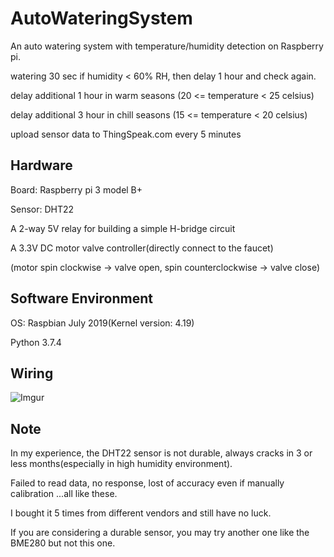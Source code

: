 # AutoWateringSystem
An auto watering system with temperature/humidity detection on Raspberry pi.

watering 30 sec if humidity < 60% RH, then delay 1 hour and check again.

delay additional 1 hour in warm seasons (20 <= temperature < 25 celsius)

delay additional 3 hour in chill seasons (15 <= temperature < 20 celsius)

upload sensor data to ThingSpeak.com every 5 minutes

## Hardware

Board:  Raspberry pi 3 model B+ 

Sensor: DHT22

A 2-way 5V relay for building a simple H-bridge circuit

A 3.3V DC motor valve controller(directly connect to the faucet)

(motor spin clockwise → valve open, spin counterclockwise → valve close)

## Software Environment

OS: Raspbian July 2019(Kernel version: 4.19)

Python 3.7.4

## Wiring

![Imgur](https://i.imgur.com/tcpmOL1.png)

## Note

In my experience, the DHT22 sensor is not durable, always cracks in 3 or less months(especially in high humidity environment).

Failed to read data, no response, lost of accuracy even if manually calibration ...all like these.

I bought it 5 times from different vendors and still have no luck.

If you are considering a durable sensor, you may try another one like the BME280 but not this one.
